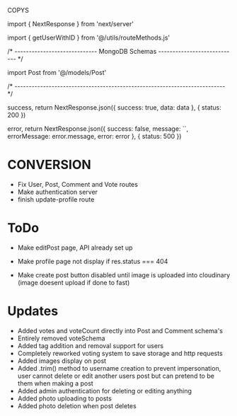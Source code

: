 COPYS

import { NextResponse } from 'next/server'

import { getUserWithID } from '@/utils/routeMethods.js'

/* ----------------------------- MongoDB Schemas ---------------------------- */

import Post from '@/models/Post'

/* -------------------------------------------------------------------------- */

success,
return NextResponse.json({
  success: true,
  data: data
}, {
  status: 200
})


error,
return NextResponse.json({
  success: false,
  message: ``,
  errorMessage: error.message,
  error: error
}, {
  status: 500
})


# CONVERSION
- Fix User, Post, Comment and Vote routes
- Make authentication server
- finish update-profile route


# ToDo
- Make editPost page, API already set up

- Make profile page not display if res.status === 404
- Make create post button disabled until image is uploaded into cloudinary (image doesent upload if done to fast)

# Updates
- Added votes and voteCount directly into Post and Comment schema's
- Entirely removed voteSchema
- Added tag addition and removal support for users 
- Completely reworked voting system to save storage and http requests 
- Added images display on post
- Added .trim() method to username creation to prevent impersonation, user cannot delete or edit another users post but can pretend to be them when making a post
- Added admin authentication for deleting or editing anything
- Added photo uploading to posts
- Added photo deletion when post deletes
